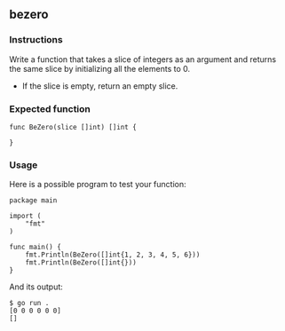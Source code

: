 ## bezero
### Instructions
Write a function that takes a slice of integers as an argument and returns the same slice by initializing all the elements to 0.

 * If the slice is empty, return an empty slice.

### Expected function
```
func BeZero(slice []int) []int {

}
```

### Usage
Here is a possible program to test your function:
```
package main

import (
	"fmt"
)

func main() {
	fmt.Println(BeZero([]int{1, 2, 3, 4, 5, 6}))
	fmt.Println(BeZero([]int{}))
}
```
And its output:
```
$ go run .
[0 0 0 0 0 0]
[]
```